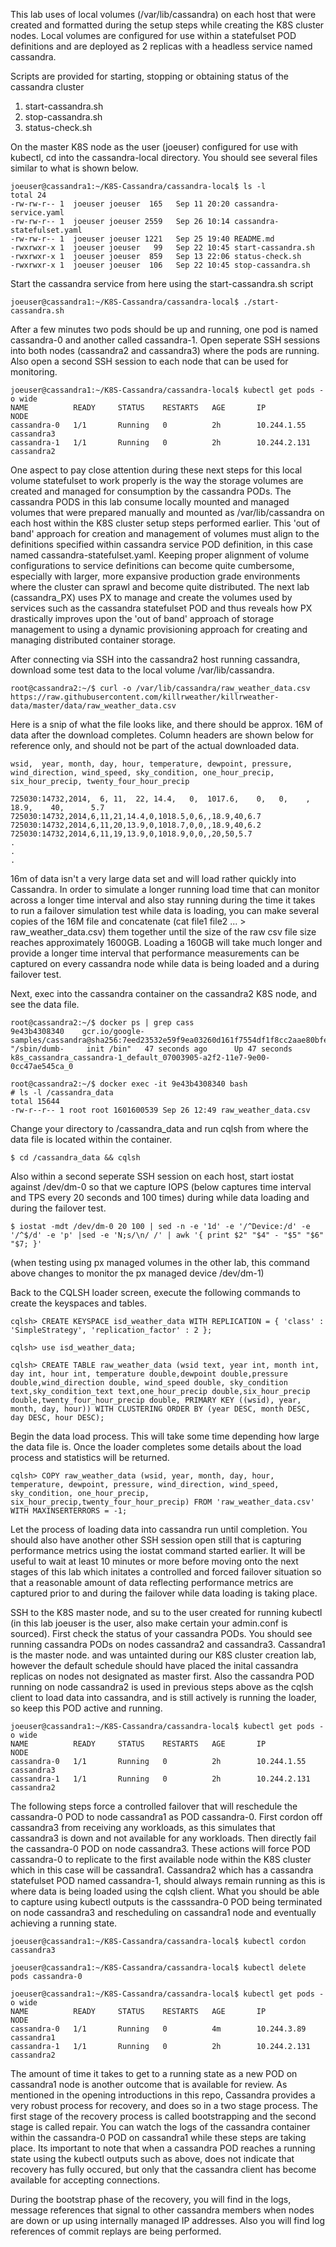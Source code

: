 This lab uses of local volumes (/var/lib/cassandra) on each host that were created and formatted during the setup steps while creating the K8S cluster nodes.   Local volumes are configured for use within a statefulset POD definitions and are deployed as 2 replicas with a headless service named cassandra.  

Scripts are provided for starting, stopping or obtaining status of the cassandra cluster

  1) start-cassandra.sh
  2) stop-cassandra.sh
  3) status-check.sh

On the master K8S node as the user (joeuser) configured for use with kubectl,  cd into the cassandra-local directory. You should see several files similar to what is shown below.  

    joeuser@cassandra1:~/K8S-Cassandra/cassandra-local$ ls -l
    total 24
    -rw-rw-r-- 1  joeuser joeuser  165   Sep 11 20:20 cassandra-service.yaml
    -rw-rw-r-- 1  joeuser joeuser 2559   Sep 26 10:14 cassandra-statefulset.yaml
    -rw-rw-r-- 1  joeuser joeuser 1221   Sep 25 19:40 README.md
    -rwxrwxr-x 1  joeuser joeuser   99   Sep 22 10:45 start-cassandra.sh
    -rwxrwxr-x 1  joeuser joeuser  859   Sep 13 22:06 status-check.sh
    -rwxrwxr-x 1  joeuser joeuser  106   Sep 22 10:45 stop-cassandra.sh

Start the cassandra service from here using the start-cassandra.sh script

    joeuser@cassandra1:~/K8S-Cassandra/cassandra-local$ ./start-cassandra.sh

After a few minutes two pods should be up and running, one pod is named cassandra-0 and another called cassandra-1.  Open seperate SSH sessions into both nodes (cassandra2 and cassandra3) where the pods are running.  Also open a second SSH session to each node that can be used for monitoring.

    joeuser@cassandra1:~/K8S-Cassandra/cassandra-local$ kubectl get pods -o wide
    NAME          READY     STATUS    RESTARTS   AGE       IP          NODE
    cassandra-0   1/1       Running   0          2h        10.244.1.55    cassandra3
    cassandra-1   1/1       Running   0          2h        10.244.2.131   cassandra2

One aspect to pay close attention during these next steps for this local volume statefulset to work properly is the way the storage volumes are created and managed for consumption by the cassandra PODs. The cassandra PODS in this lab consume locally mounted and managed volumes that were prepared manually and mounted as /var/lib/cassandra on each host within the K8S cluster setup steps performed earlier.   This 'out of band' approach for creation and management of volumes must align to the definitions specified within cassandra service POD definition, in this case named cassandra-statefulset.yaml.  Keeping proper alignment of volume configurations to service definitions can become quite cumbersome, especially with larger, more expansive production grade environments where the cluster can sprawl and become quite distributed.   The next lab (cassandra_PX) uses PX to manage and create the volumes used by services such as the cassandra statefulset POD and thus reveals how PX drastically improves upon the 'out of band' approach of storage management to using a dynamic provisioning approach for creating and managing distributed container storage. 

After connecting via SSH into the cassandra2 host running cassandra,  download some test data to the local volume /var/lib/cassandra.

    root@cassandra2:~/$ curl -o /var/lib/cassandra/raw_weather_data.csv https://raw.githubusercontent.com/killrweather/killrweather-data/master/data/raw_weather_data.csv

Here is a snip of what the file looks like, and there should be approx. 16M of data after the download completes.  Column headers are shown below for reference only, and should not be part of the actual downloaded data. 

    wsid,  year, month, day, hour, temperature, dewpoint, pressure, wind_direction, wind_speed, sky_condition, one_hour_precip, six_hour_precip, twenty_four_hour_precip
    
    725030:14732,2014,  6, 11,  22, 14.4,   0,  1017.6,    0,   0,    ,    18.9,    40,      5.7
    725030:14732,2014,6,11,21,14.4,0,1018.5,0,6,,18.9,40,6.7
    725030:14732,2014,6,11,20,13.9,0,1018.7,0,0,,18.9,40,6.2
    725030:14732,2014,6,11,19,13.9,0,1018.9,0,0,,20,50,5.7
    .
    .
    .
16m of data isn't a very large data set and will load rather quickly into Cassandra.   In order to simulate a longer running load time that can monitor across a longer time interval and also stay running during the time it takes to run a failover simulation test while data is loading, you can make several copies of the 16M file and concatenate (cat file1 file2 ... > raw_weather_data.csv) them together until the size of the raw csv file size reaches approximately 1600GB.   Loading a 160GB will take much longer and provide a longer time interval that performance measurements can be captured on every cassandra node while data is being loaded and a during failover test.

Next, exec into the cassandra container on the cassandra2 K8S node, and see the data file.

    root@cassandra2:~/$ docker ps | grep cass
    9e43b4308340    gcr.io/google-samples/cassandra@sha256:7eed23532e59f9ea03260d161f7554df1f8cc2aae80bfe9e6e027aa1aeb264d0  "/sbin/dumb-     init /bin"   47 seconds ago      Up 47 seconds  k8s_cassandra_cassandra-1_default_07003905-a2f2-11e7-9e00-0cc47ae545ca_0  
    
    root@cassandra2:~/$ docker exec -it 9e43b4308340 bash
    # ls -l /cassandra_data
    total 15644
    -rw-r--r-- 1 root root 1601600539 Sep 26 12:49 raw_weather_data.csv
    
Change your directory to /cassandra_data and run cqlsh from where the data file is located within the container.  

    $ cd /cassandra_data && cqlsh
    
Also within a second seperate SSH session on each host, start iostat against /dev/dm-0 so that we capture IOPS (below captures time interval and TPS every 20 seconds and 100 times) during while data loading and during the failover test.

    $ iostat -mdt /dev/dm-0 20 100 | sed -n -e '1d' -e '/^Device:/d' -e '/^$/d' -e 'p' |sed -e 'N;s/\n/ /' | awk '{ print $2" "$4" - "$5" "$6" "$7; }'

(when testing using px managed volumes in the other lab, this command above changes to monitor the px managed device  /dev/dm-1)

Back to the CQLSH loader screen, execute the following commands to create the keyspaces and tables.

    cqlsh> CREATE KEYSPACE isd_weather_data WITH REPLICATION = { 'class' : 'SimpleStrategy', 'replication_factor' : 2 };

    cqlsh> use isd_weather_data;

    cqlsh> CREATE TABLE raw_weather_data (wsid text, year int, month int, day int, hour int, temperature double,dewpoint double,pressure double,wind_direction double, wind_speed double, sky_condition text,sky_condition_text text,one_hour_precip double,six_hour_precip double,twenty_four_hour_precip double, PRIMARY KEY ((wsid), year, month, day, hour)) WITH CLUSTERING ORDER BY (year DESC, month DESC, day DESC, hour DESC);
    
Begin the data load process.  This will take some time depending how large the data file is.  Once the loader completes  some details about the load process and statistics will be returned.

    cqlsh> COPY raw_weather_data (wsid, year, month, day, hour, temperature, dewpoint, pressure, wind_direction, wind_speed, sky_condition, one_hour_precip, six_hour_precip,twenty_four_hour_precip) FROM 'raw_weather_data.csv' WITH MAXINSERTERRORS = -1;
        
Let the process of loading data into cassandra run until completion.  You should also have another other SSH session open still that is capturing performance metrics using the iostat command started earlier.  It will be useful to wait at least 10 minutes or more before moving onto the next stages of this lab which initates a controlled and forced failover situation so that a reasonable amount of data reflecting performance metrics are captured prior to and during the failover while data loading is taking place.      

SSH to the K8S master node, and su to the user created for running kubectl (in this lab joeuser is the user, also make certain your admin.conf is sourced).  First check the status of your cassandra PODs.   You should see running cassandra PODs on nodes cassandra2 and cassandra3.   Cassandra1 is the master node. and was untainted during our K8S cluster creation lab, however the default schedule should have placed the inital cassandra replicas on nodes not designated as master first.   Also the cassandra POD running on node cassandra2 is used in previous steps above as the cqlsh client to load data into cassandra, and is still actively is running the loader, so keep this POD active and running.
    
    joeuser@cassandra1:~/K8S-Cassandra/cassandra-local$ kubectl get pods -o wide
    NAME          READY     STATUS    RESTARTS   AGE       IP               NODE
    cassandra-0   1/1       Running   0          2h        10.244.1.55    cassandra3
    cassandra-1   1/1       Running   0          2h        10.244.2.131   cassandra2
    
The following steps force a controlled failover that will reschedule the cassandra-0 POD to node cassandra1 as POD cassandra-0.   First cordon off cassandra3 from receiving any workloads, as this simulates that cassandra3 is down and not available for any workloads.    Then directly fail the cassandra-0 POD on node cassandra3.   These actions will force POD cassandra-0 to replicate to the first available node within the K8S cluster which in this case will be cassandra1.   Cassandra2 which has a cassandra statefulset POD named cassandra-1, should always remain running as this is where data is being loaded using the cqlsh client.   What you should be able to capture using kubectl outputs is the casssandra-0 POD being terminated on node cassandra3 and rescheduling on cassandra1 node and eventually achieving a running state.   

    joeuser@cassandra1:~/K8S-Cassandra/cassandra-local$ kubectl cordon cassandra3
    
    joeuser@cassandra1:~/K8S-Cassandra/cassandra-local$ kubectl delete pods cassandra-0

    joeuser@cassandra1:~/K8S-Cassandra/cassandra-local$ kubectl get pods -o wide
    NAME          READY     STATUS    RESTARTS   AGE       IP          NODE
    cassandra-0   1/1       Running   0          4m        10.244.3.89    cassandra1
    cassandra-1   1/1       Running   0          2h        10.244.2.131   cassandra2

The amount of time it takes to get to a running state as a new POD on cassandra1 node is another outcome that is available for review.  As mentioned in the opening introductions in this repo, Cassandra provides a very robust process for recovery, and does so in a two stage process.  The first stage of the recovery process is called bootstrapping and the second stage is called repair.   You can watch the logs of the cassandra container within the cassandra-0 POD on cassandra1 while these steps are taking place.  Its important to note that when a cassandra POD reaches a running state using the kubectl outputs such as above, does not indicate that recovery has fully occured, but only that the cassandra client has become available for accepting connections.  

During the bootstrap phase of the recovery, you will find in the logs, message references that signal to other cassandra members when nodes are down or up using internally managed IP addresses.  Also you will find log references of commit replays are being performed.  

